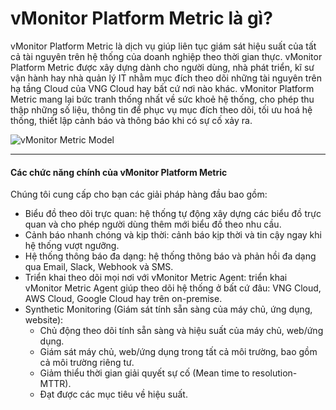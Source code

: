 # vMonitor Platform Metric là gì?

vMonitor Platform Metric là dịch vụ giúp liên tục giám sát hiệu suất của tất cả tài nguyên trên hệ thống của doanh nghiệp theo thời gian thực. vMonitor Platform Metric được xây dựng dành cho người dùng, nhà phát triển, kĩ sư vận hành hay nhà quản lý IT nhằm mục đích theo dõi những tài nguyên trên hạ tầng Cloud của VNG Cloud hay bất cứ nơi nào khác. vMonitor Platform Metric mang lại bức tranh thống nhất về sức khoẻ hệ thống, cho phép thu thập những số liệu, thông tin để phục vụ mục đích theo dõi, tối ưu hoá hệ thống, thiết lập cảnh báo và thông báo khi có sự cố xảy ra.

![vMonitor Metric Model](https://www.vngcloud.vn/documents/20126/1690624/vng-cloud-product-vmonitor-metric-model.jpg)

***

#### Các chức năng chính của vMonitor Platform Metric <a href="#vmonitorplatformmetriclagi-cacchucnangchinhcuavmonitorplatformmetric" id="vmonitorplatformmetriclagi-cacchucnangchinhcuavmonitorplatformmetric"></a>

Chúng tôi cung cấp cho bạn các giải pháp hàng đầu bao gồm:

* Biểu đồ theo dõi trực quan: hệ thống tự động xây dựng các biểu đồ trực quan và cho phép người dùng thêm mới biểu đồ theo nhu cầu.
* Cảnh báo nhanh chóng và kịp thời: cảnh báo kịp thời và tin cậy ngay khi hệ thống vượt ngưỡng.
* Hệ thống thông báo đa dạng: hệ thống thông báo và phản hồi đa dạng qua Email, Slack, Webhook và SMS.
* Triển khai theo dõi mọi nơi với vMonitor Metric Agent: triển khai vMonitor Metric Agent giúp theo dõi hệ thống ở bất cứ đâu: VNG Cloud, AWS Cloud, Google Cloud hay trên on-premise.
* Synthetic Monitoring (Giám sát tính sẵn sàng của máy chủ, ứng dụng, website):&#x20;
  * Chủ động theo dõi tính sẵn sàng và hiệu suất của máy chủ, web/ứng dụng.
  * Giám sát máy chủ, web/ứng dụng trong tất cả môi trường, bao gồm cả môi trường riêng tư.
  * Giảm thiểu thời gian giải quyết sự cố (Mean time to resolution-MTTR).
  * Đạt được các mục tiêu về hiệu suất.

